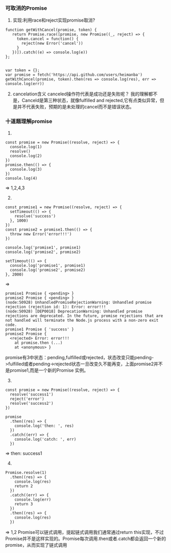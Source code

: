 ### 可取消的Promise
1. 实现:利用race和reject实现promise取消?
```
function getWithCancel(promise, token) {
   return Promise.race([promise, new Promise((_, reject) => {
     token.cancel = function() {
       reject(new Error('cancel'))
     }
   })]).catch((e) => console.log(e))
};


var token = {};
var promise = fetch('https://api.github.com/users/heimanba')
getWithCancel(promise, token).then(res => console.log(res), err => console.log(err))
```


2. cancelation含义
canceled操作符代表是成功还是失败呢？
我的理解都不是，Canceld是第三种状态，就像fulfilled and rejected,它有点类似异常，但是并不代表失败，预期的是未处理的cancel而不是错误状态。


### 十道题理解promise 
1. 
```
const promise = new Promise((resolve, reject) => {
  console.log(1)
  resolve()
  console.log(2)
})
promise.then(() => {
  console.log(3)
})
console.log(4)
```
=> 1,2,4,3

2. 
```
const promise1 = new Promise((resolve, reject) => {
  setTimeout(() => {
    resolve('success')
  }, 1000)
})
const promise2 = promise1.then(() => {
  throw new Error('error!!!')
})

console.log('promise1', promise1)
console.log('promise2', promise2)

setTimeout(() => {
  console.log('promise1', promise1)
  console.log('promise2', promise2)
}, 2000)
```
=> 
```
promise1 Promise { <pending> }
promise2 Promise { <pending> }
(node:50928) UnhandledPromiseRejectionWarning: Unhandled promise rejection (rejection id: 1): Error: error!!!
(node:50928) [DEP0018] DeprecationWarning: Unhandled promise rejections are deprecated. In the future, promise rejections that are not handled will terminate the Node.js process with a non-zero exit code.
promise1 Promise { 'success' }
promise2 Promise {
  <rejected> Error: error!!!
    at promise.then (...)
    at <anonymous> }
```
promise有3中状态：pending,fulfilled或rejected，状态改变只能pending->fulfilled或者pending->rejected状态一旦改变久不能再变，上面promise2并不是promise1,而是一个新的Promise 实例。

3. 
```
const promise = new Promise((resolve, reject) => {
  resolve('success1')
  reject('error')
  resolve('success2')
})

promise
  .then((res) => {
    console.log('then: ', res)
  })
  .catch((err) => {
    console.log('catch: ', err)
  })
```
=> then: success1

4. 
```
Promise.resolve(1)
  .then((res) => {
    console.log(res)
    return 2
  })
  .catch((err) => {
    console.log(err)
    return 3
  })
  .then((res) => {
    console.log(res)
  })
```
=> 1,2
Promise可以链式调用，提起链式调用我们通常通过return this实现，不过Promise并不是这样实现的。Promise每次调用.then或者.catch都会返回一个新的promise，从而实现了链式调用